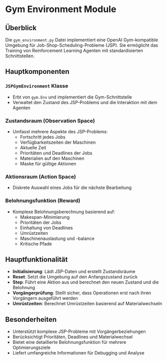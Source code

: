 # Gym Environment Module

## Überblick
Die `gym_environment.py` Datei implementiert eine OpenAI Gym-kompatible Umgebung für Job-Shop-Scheduling-Probleme (JSP). Sie ermöglicht das Training von Reinforcement Learning Agenten mit standardisierten Schnittstellen.

## Hauptkomponenten

### `JSPGymEnvironment` Klasse
- Erbt von `gym.Env` und implementiert die Gym-Schnittstelle
- Verwaltet den Zustand des JSP-Problems und die Interaktion mit dem Agenten

### Zustandsraum (Observation Space)
- Umfasst mehrere Aspekte des JSP-Problems:
  - Fortschritt jedes Jobs
  - Verfügbarkeitszeiten der Maschinen
  - Aktuelle Zeit
  - Prioritäten und Deadlines der Jobs
  - Materialien auf den Maschinen
  - Maske für gültige Aktionen

### Aktionsraum (Action Space)
- Diskrete Auswahl eines Jobs für die nächste Bearbeitung

### Belohnungsfunktion (Reward)
- Komplexe Belohnungsberechnung basierend auf:
  - Makespan-Minimierung
  - Prioritäten der Jobs
  - Einhaltung von Deadlines
  - Umrüstzeiten
  - Maschinenauslastung und -balance
  - Kritische Pfade

## Hauptfunktionalität
- **Initialisierung**: Lädt JSP-Daten und erstellt Zustandsräume
- **Reset**: Setzt die Umgebung auf den Anfangszustand zurück
- **Step**: Führt eine Aktion aus und berechnet den neuen Zustand und die Belohnung
- **Vorgängerprüfung**: Stellt sicher, dass Operationen erst nach ihren Vorgängern ausgeführt werden
- **Umrüstzeiten**: Berechnet Umrüstzeiten basierend auf Materialwechseln

## Besonderheiten
- Unterstützt komplexe JSP-Probleme mit Vorgängerbeziehungen
- Berücksichtigt Prioritäten, Deadlines und Materialwechsel
- Bietet eine detaillierte Belohnungsfunktion für mehrere Optimierungsziele
- Liefert umfangreiche Informationen für Debugging und Analyse